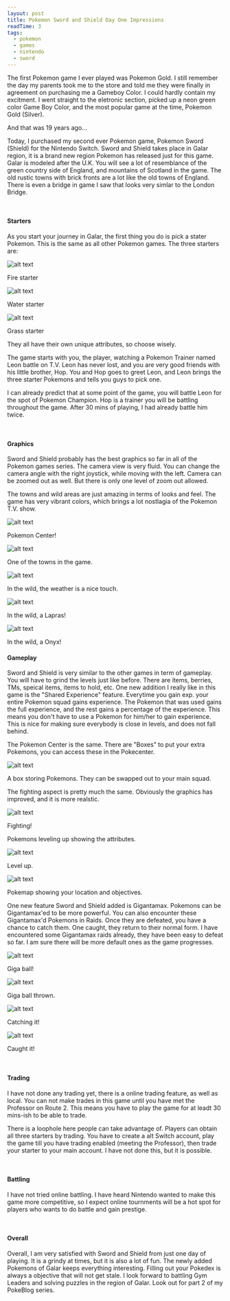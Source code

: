 ```yaml
---
layout: post
title: Pokemon Sword and Shield Day One Impressions
readTime: 3
tags:
  - pokemon
  - games
  - nintendo
  - sword
---
```


The first Pokemon game I ever played was Pokemon Gold. I still remember the day my parents took me to the store and told me
they were finally in agreement on purchasing me a Gameboy Color. I could hardly contain my excitment. I went straight to 
the eletronic section, picked up a neon green color Game Boy Color, and the most popular game at the time, Pokemon Gold (Silver).
<!--more-->

And that was 19 years ago...

Today, I purchased my second ever Pokemon game, Pokemon Sword (Shield) for the Nintendo Switch. Sword and Shield takes place in Galar region, it is a brand new region Pokemon has released just for this game. Galar is modeled after the U.K. You will see a lot of resemblance of the green country side of England, and mountains of Scotland in the game. The old rustic
towns with brick fronts are a lot like the old towns of England. There is even a bridge in game I saw that looks very 
simlar to the London Bridge.

<br/>

#### Starters

As you start your journey in Galar, the first thing you do is pick a stater Pokemon. This is the same as all other
Pokemon games. The three starters are:

![alt text][fire1]

[fire1]: https://raw.githubusercontent.com/yiqu/yiqu.github.io/master/assets/images/fire1.png "n"

Fire starter

![alt text][water1]

[water1]: https://raw.githubusercontent.com/yiqu/yiqu.github.io/master/assets/images/water1.png "Container Row Column"


Water starter


![alt text][grass1]

[grass1]: https://raw.githubusercontent.com/yiqu/yiqu.github.io/master/assets/images/grass1.png "Container Row Column"

Grass starter


They all have their own unique attributes, so choose wisely.

The game starts with you, the player, watching a Pokemon Trainer named Leon battle on T.V. Leon has never lost, 
and you are very good friends with his little brother, Hop. You and Hop goes to greet Leon, and Leon brings the three
starter Pokemons and tells you guys to pick one. 

I can already predict that at some point of the game, you will battle Leon for the spot of Pokemon Champion. Hop is a 
trainer you will be battling throughout the game. After 30 mins of playing, I had already battle him twice.

<br/>

#### Graphics

Sword and Shield probably has the best graphics so far in all of the Pokemon games series. The camera view is very fluid.
You can change the camera angle with the right joystick, while moving with the left. Camera can be zoomed out as well. But 
there is only one level of zoom out allowed.

The towns and wild areas are just amazing in terms of looks and feel. The game has very vibrant colors, which brings a 
lot nostlagia of the Pokemon T.V. show.

![alt text][pokecenter]

[pokecenter]: https://raw.githubusercontent.com/yiqu/yiqu.github.io/master/assets/images/pokecenter.jpg "center"

Pokemon Center!

![alt text][town1]

[town1]: https://raw.githubusercontent.com/yiqu/yiqu.github.io/master/assets/images/town1.jpg "Container Row Column"

One of the towns in the game.

![alt text][wild1]

[wild1]: https://raw.githubusercontent.com/yiqu/yiqu.github.io/master/assets/images/wild-1.jpg "Container Row Column"

In the wild, the weather is a nice touch.

![alt text][wild2]

[wild2]: https://raw.githubusercontent.com/yiqu/yiqu.github.io/master/assets/images/wild2.jpg "Container"

In the wild, a Lapras!

![alt text][wild3]

[wild3]: https://raw.githubusercontent.com/yiqu/yiqu.github.io/master/assets/images/wild3.jpg "Container"

In the wild, a Onyx!


#### Gameplay

Sword and Shield is very similar to the other games in term of gameplay. You will have to grind the levels just like
before. There are items, berries, TMs, speical items, items to hold, etc. One new addition I really like in this game
is the "Shared Experience" feature. Everytime you gain exp. your entire Pokemon squad gains experience. The Pokemon
that was used gains the full experience, and the rest gains a percentage of the experience. This means
you don't have to use a Pokemon for him/her to gain experience. This is nice for making sure everybody is close in 
levels, and does not fall behind.

The Pokemon Center is the same. There are "Boxes" to put your extra Pokemons, you can access these in the Pokecenter.

![alt text][box]

[box]: https://raw.githubusercontent.com/yiqu/yiqu.github.io/master/assets/images/box.jpg "Container Row Column"

A box storing Pokemons. They can be swapped out to your main squad.


The fighting aspect is pretty much the same. Obviously the graphics has improved, and it is more realstic.

![alt text][fight1]

[fight1]: https://raw.githubusercontent.com/yiqu/yiqu.github.io/master/assets/images/fight1.jpg "Container Row Column"

Fighting!

Pokemons leveling up showing the attributes.

![alt text][levelup]

[levelup]: https://raw.githubusercontent.com/yiqu/yiqu.github.io/master/assets/images/levelup.jpg "Container"

Level up.

![alt text][pokemap]

[pokemap]: https://raw.githubusercontent.com/yiqu/yiqu.github.io/master/assets/images/pokemap.jpg "Container Row Column"

Pokemap showing your location and objectives.


One new feature Sword and Shield added is Gigantamax. Pokemons can be Gigantamax'ed to be more powerful. You can also 
encounter these Gigantamax'd Pokemons in Raids. Once they are defeated, you have a chance to catch them. One caught, they
return to their normal form. I have encountered some Gigantamax raids already, they have been easy to defeat so far. I am
sure there will be more default ones as the game progresses.

![alt text][gigaball1]

[gigaball1]: https://raw.githubusercontent.com/yiqu/yiqu.github.io/master/assets/images/giga-ball.jpg "Cont"

Giga ball!

![alt text][gigaball2]

[gigaball2]: https://raw.githubusercontent.com/yiqu/yiqu.github.io/master/assets/images/giga-ball2.jpg "a"

Giga ball thrown.


![alt text][gigacatch]

[gigacatch]: https://raw.githubusercontent.com/yiqu/yiqu.github.io/master/assets/images/giga-catch.jpg "a"

Catching it!


![alt text][gigacaught]


[gigacaught]: https://raw.githubusercontent.com/yiqu/yiqu.github.io/master/assets/images/giga-caught.jpg "a"

Caught it!

<br/>

#### Trading

I have not done any trading yet, there is a online trading feature, as well as local. You can not make trades in this
game until you have met the Professor on Route 2. This means you have to play the game for at leadt 30 mins-ish to
be able to trade.

There is a loophole here people can take advantage of. Players can obtain all three starters by trading. You have to
create a alt Switch account, play the game till you have trading enabled (meeting the Professor), then trade your
starter to your main account. I have not done this, but it is possible.

<br/>

#### Battling

I have not tried online battling. I have heard Nintendo wanted to make this game more competitive, so I expect
online tournments will be a hot spot for players who wants to do battle and gain prestige.

<br/>

#### Overall

Overall, I am very satisfied with Sword and Shield from just one day of playing. It is a grindy at times, but it is also
a lot of fun. The newly added Pokemons of Galar keeps everything interesting. Filling out your Pokedex is always a 
objective that will not get stale. I look forward to battling Gym Leaders and solving puzzles in the region of Galar. Look
out for part 2 of my PokeBlog series.







